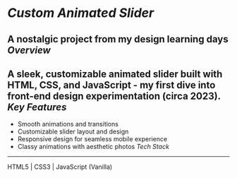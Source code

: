 *Custom Animated Slider*
==========================
A nostalgic project from my design learning days
*Overview*
------------ 
A sleek, customizable animated slider built with HTML, CSS, and JavaScript - my first dive into front-end design experimentation (circa 2023).
*Key Features*
---------------- 
* Smooth animations and transitions
* Customizable slider layout and design
* Responsive design for seamless mobile experience
* Classy animations with aesthetic photos 
*Tech Stack*
---------------- 
HTML5 | CSS3 | JavaScript (Vanilla)
